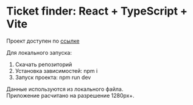 # Ticket finder: React + TypeScript + Vite

Проект доступен по [ссылке](https://MickKrishtopa.github.io/tickets-finder/)

Для локального запуска:

1. Скачать репозиторий
2. Установка зависимостей: npm i
3. Запуск проекта: npm run dev

Данные используются из локального файла. </br>
Приложение расчитано на разрешение 1280px+.
